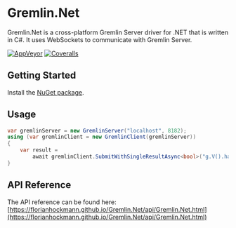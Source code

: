 # Gremlin.Net
Gremlin.Net is a cross-platform Gremlin Server driver for .NET that is written in C#. It uses WebSockets to communicate with Gremlin Server.

[![AppVeyor](https://img.shields.io/appveyor/ci/FlorianHockmann/Gremlin-Net.svg?style=plastic)](https://ci.appveyor.com/project/FlorianHockmann/Gremlin-Net) [![Coveralls](https://img.shields.io/coveralls/FlorianHockmann/Gremlin.Net.svg?style=plastic)](https://coveralls.io/r/FlorianHockmann/Gremlin.Net)

## Getting Started

Install the [NuGet package](https://www.nuget.org/packages/Gremlin.Net/).

## Usage

```cs
var gremlinServer = new GremlinServer("localhost", 8182);
using (var gremlinClient = new GremlinClient(gremlinServer))
{
    var result =
        await gremlinClient.SubmitWithSingleResultAsync<bool>("g.V().has('name', 'gremlin').hasNext()");
}
```

## API Reference

The API reference can be found here: [https://florianhockmann.github.io/Gremlin.Net/api/Gremlin.Net.html](https://florianhockmann.github.io/Gremlin.Net/api/Gremlin.Net.html)
